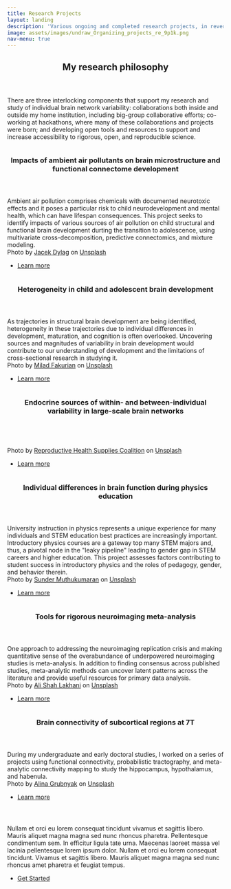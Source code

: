 ```yaml
---
title: Research Projects
layout: landing
description: 'Various ongoing and completed research projects, in reverse chronological order.'
image: assets/images/undraw_Organizing_projects_re_9p1k.png
nav-menu: true
---
```


<!-- Main -->
<div id="main">

<!-- One -->
<section id="one">
	<div class="inner">
		<header class="major">
			<h2>My research philosophy</h2>
		</header>
		<p>There are three interlocking components that support my research and study of individual brain network variability: collaborations both inside and outside my home institution, including big-group collaborative efforts; co-working at hackathons, where many of these collaborations and projects were born; and developing open tools and resources to support and increase accessibility to rigorous, open, and reproducible science.
		</p>
	</div>
</section>

<!-- Two -->
<section id="two" class="spotlights">
	<section>
		<a href="p30pilot.html" class="image">
			<img src="{% link assets/images/jacek-dylag-mmar_Xs8_mk-unsplash.jpg %}" alt="" data-position="top center" />
		</a>
		<div class="content">
			<div class="inner">
				<header class="major">
					<h3>Impacts of ambient air pollutants on brain microstructure and functional connectome development</h3>
				</header>
				<p>Ambient air pollution comprises chemicals with documented neurotoxic effects and it poses a particular risk to child neurodevelopment and mental health, which can have lifespan consequences. This project seeks to identify impacts of various sources of air pollution on child structural and functional brain development durting the transition to adolescence, using multivariate cross-decomposition, predictive connectomics, and mixture modeling.<br>Photo by <a href="https://unsplash.com/@dylu?utm_source=unsplash&utm_medium=referral&utm_content=creditCopyText">Jacek Dylag</a> on <a href="https://unsplash.com/photos/mmar_Xs8_mk?utm_source=unsplash&utm_medium=referral&utm_content=creditCopyText">Unsplash</a>
				</p>
				<ul class="actions">
					<li><a href="p30pilot.html" class="button">Learn more</a></li>
				</ul>
			</div>
		</div>
	</section>
	<section>
		<a href="deltaabcd.html" class="image">
			<img src="{% link assets/images/milad-fakurian-58Z17lnVS4U-unsplash.jpg %}" alt="" data-position="top center" />
		</a>
		<div class="content">
			<div class="inner">
				<header class="major">
					<h3>Heterogeneity in child and adolescent brain development</h3>
				</header>
				<p>As trajectories in structural brain development are being identified, heterogeneity in these trajectories due to individual differences in development, maturation, and cognition is often overlooked. Uncovering sources and magnitudes of variability in brain development would contribute to our understanding of development and the limitations of cross-sectional research in studying it.<br>Photo by <a href="https://unsplash.com/@fakurian?utm_source=unsplash&utm_medium=referral&utm_content=creditCopyText">Milad Fakurian</a> on <a href="https://unsplash.com/photos/58Z17lnVS4U?utm_source=unsplash&utm_medium=referral&utm_content=creditCopyText">Unsplash</a>
  				</p>
				<ul class="actions">
					<li><a href="deltaabcd.html" class="button">Learn more</a></li>
				</ul>
			</div>
		</div>
	</section>
	<section>
		<a href="neuroendocrine.html" class="image">
			<img src="{% link assets/images/reproductive-health-supplies-coalition-hFphI8Zx_E4-unsplash.jpg %}" alt="" data-position="25% 25%" />
		</a>
		<div class="content">
			<div class="inner">
				<header class="major">
					<h3>Endocrine sources of within- and between-individual variability in large-scale brain networks</h3>
				</header>
				<p><br>Photo by <a href="https://unsplash.com/@rhsupplies?utm_source=unsplash&utm_medium=referral&utm_content=creditCopyText">Reproductive Health Supplies Coalition</a> on <a href="https://unsplash.com/photos/hFphI8Zx_E4?utm_source=unsplash&utm_medium=referral&utm_content=creditCopyText">Unsplash</a>
  				</p>
				<ul class="actions">
					<li><a href="neuroendocrine.html" class="button">Learn more</a></li>
				</ul>
			</div>
		</div>
	</section>
	<section>
		<a href="physicslearning.html" class="image">
			<img src="{% link assets/images/sunder-muthukumaran-d7SxBxEAOfU-unsplash.jpg %}" alt="" data-position="25% 25%" />
		</a>
		<div class="content">
			<div class="inner">
				<header class="major">
					<h3>Individual differences in brain function during physics education</h3>
				</header>
				<p>University instruction in physics represents a unique experience for many individuals and STEM education best practices are increasingly important. Introductory physics courses are a gateway top many STEM majors and, thus, a pivotal node in the "leaky pipeline" leading to gender gap in STEM careers and higher education. This project assesses factors contributing to student success in introductory physics and the roles of pedagogy, gender, and behavior therein.<br>Photo by <a href="https://unsplash.com/ja/@sunder_2k25?utm_source=unsplash&utm_medium=referral&utm_content=creditCopyText">Sunder Muthukumaran</a> on <a href="https://unsplash.com/photos/d7SxBxEAOfU?utm_source=unsplash&utm_medium=referral&utm_content=creditCopyText">Unsplash</a>
  				</p>
				<ul class="actions">
					<li><a href="physicslearning.html" class="button">Learn more</a></li>
				</ul>
			</div>
		</div>
	</section>
	<section>
		<a href="generic.html" class="image">
			<img src="{% link assets/images/ali-shah-lakhani-sp1BZ1atp7M-unsplash.jpg %}" alt="" data-position="25% 25%" />
		</a>
		<div class="content">
			<div class="inner">
				<header class="major">
					<h3>Tools for rigorous neuroimaging meta-analysis</h3>
				</header>
				<p>One approach to addressing the neuroimaging replication crisis and making quantitative sense of the overabundance of underpowered neuroimaging studies is meta-analysis. In addition to finding consensus across published studies, meta-analytic methods can uncover latent patterns across the literature and provide useful resources for primary data analysis.
				<br>Photo by <a href="https://unsplash.com/@alishahlakhani?utm_source=unsplash&utm_medium=referral&utm_content=creditCopyText">Ali Shah Lakhani</a> on <a href="https://unsplash.com/photos/sp1BZ1atp7M?utm_source=unsplash&utm_medium=referral&utm_content=creditCopyText">Unsplash</a>
  				</p>
				<ul class="actions">
					<li><a href="generic.html" class="button">Learn more</a></li>
				</ul>
			</div>
		</div>
	</section>
	<section>
		<a href="connectivity.html" class="image">
			<img src="{% link assets/images/alina-grubnyak-ZiQkhI7417A-unsplash.jpg %}" alt="" data-position="25% 25%" />
		</a>
		<div class="content">
			<div class="inner">
				<header class="major">
					<h3>Brain connectivity of subcortical regions at 7T</h3>
				</header>
				<p>During my undergraduate and early doctoral studies, I worked on a series of projects using functional connectivity, probabilistic tractography, and meta-analytic connectivity mapping to study the hippocampus, hypothalamus, and habenula.
				<br>Photo by <a href="https://unsplash.com/@alinnnaaaa?utm_source=unsplash&utm_medium=referral&utm_content=creditCopyText">Alina Grubnyak</a> on <a href="https://unsplash.com/photos/ZiQkhI7417A?utm_source=unsplash&utm_medium=referral&utm_content=creditCopyText">Unsplash</a>
  				</p>
				<ul class="actions">
					<li><a href="connectivity.html" class="button">Learn more</a></li>
				</ul>
			</div>
		</div>
	</section>
</section>

<!-- Three -->
<section id="three">
	<div class="inner">
		<header class="major">
			<h2></h2>
		</header>
		<p>Nullam et orci eu lorem consequat tincidunt vivamus et sagittis libero. Mauris aliquet magna magna sed nunc rhoncus pharetra. Pellentesque condimentum sem. In efficitur ligula tate urna. Maecenas laoreet massa vel lacinia pellentesque lorem ipsum dolor. Nullam et orci eu lorem consequat tincidunt. Vivamus et sagittis libero. Mauris aliquet magna magna sed nunc rhoncus amet pharetra et feugiat tempus.</p>
		<ul class="actions">
			<li><a href="generic.html" class="button next">Get Started</a></li>
		</ul>
	</div>
</section>

</div>
